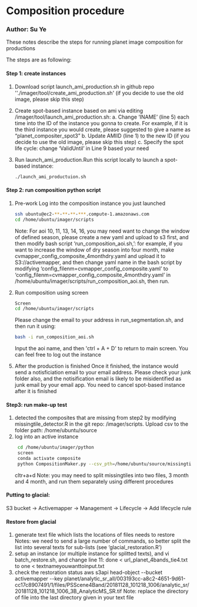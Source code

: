 # Composition procedure
### Author: Su Ye

These notes describe the steps for running planet image composition for productions

The steps are as following:
#### Step 1: create instances 
1) Download script launch_ami_production.sh in github repo ''./imager/tool/create_ami_production.sh' (if you decide to use the old image, please skip this step)

2) Create spot-based instance based on ami via editing /imager/tool/launch_ami_production.sh:
a. Change ‘INAME’ (line 5) each time into the ID of the instance you gonna to create. For example, if it is the third instance you would create, please suggested to give a name as “planet_compositer_spot3”
b. Update AMIID (line 1) to the new ID (if you decide to use the old image, please skip this step)
c. Specify the spot life cycle: change ‘ValidUntil’ in Line 9 based your need
3) Run launch_ami_production.Run this script locally to launch a spot-based instance: 
    ```bash
    ./launch_ami_productuion.sh
    ```
#### Step 2: run composition python script
1) Pre-work 
Log into the composition instance you just launched 
    ```bash
    ssh ubuntu@ec2-**-**-**-***.compute-1.amazonaws.com
    cd /home/ubuntu/imager/scripts
    ```
    
    Note: For aoi 10, 11, 13, 14, 16, you may need want to change the window of defined season, please create a new yaml and upload to s3 first, and then modify bash script ‘run_composition_aoi.sh,’: for example, if you want to increase the window of dry season into four month, make cvmapper_config_composite_4monthdry.yaml and upload it to S3://activemapper, and then change yaml name in the bash script by modifying ‘config_filenm=cvmapper_config_composite.yaml’ to ‘config_filenm=cvmapper_config_composite_4monthdry.yaml’ in  /home/ubuntu/imager/scripts/run_composition_aoi.sh, then run.

2) Run composition using screen 
    ```bash
    Screen
    cd /home/ubuntu/imager/scripts
    ```
    Please change the email to your address in run_segmentation.sh, and then run it using:
    ```bash
    bash -i run_composition_aoi.sh
    ```
    Input the aoi name, and then 'ctrl + A + D' to return to main screen. You can feel free to log out the instance 
5. After the production is finished
    Once it finished, the instance would send a notisficiation email to your email address. Please check your junk folder also, and the notisification email is likely to be misidentified as junk email by your email app.
    You need to cancel spot-based instance after it is finished

#### Step3: run make-up test
1) detected the composites that are missing from step2 by modifying missingtile_detector.R in the git repo: /imager/scripts. Upload csv to the folder path: /home/ubuntu/source
2) log into an active instance
   ```bash
    cd /home/ubuntu/imager/python
    screen
    conda activate composite
    python CompositionMaker.py --csv_pth=/home/ubuntu/source/missingtiles_0902019.csv --threads_number=4
    ```
    cltr+a+d
    Note: you may need to split missingtiles into two files,  3 month and 4 month, and run them separately using different procedures

#### Putting to glacial:
S3 bucket -> Activemapper -> Management -> Lifecycle -> Add lifecycle rule

#### Restore from glacial
1) generate text file which lists the locations of files needs to restore
Notes: we need to send a large number of commands, so better split the list into several texts for sub-lists (see ‘glacial_restoration.R’)
2) setup an instance (or multiple instance for splitted texts), and vi batch_restore.sh, and change line 11: done < url_planet_4bands_tie4.txt to one < textnameyouwanttoinput.txt
3) check the restoration status
aws s3api head-object --bucket activemapper --key planet/analytic_sr_all/003193cc-a8c2-4651-9d61-cc17c8907491/1/files/PSScene4Band/20181128_101218_1006/analytic_sr/20181128_101218_1006_3B_AnalyticMS_SR.tif
Note: replace the directory of file into the last directory given in your text file


    
  

